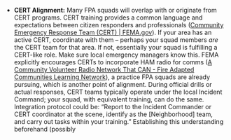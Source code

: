 - **CERT Alignment:** Many FPA squads will overlap with or originate from CERT programs. CERT training provides a common language and expectations between citizen responders and professionals ([Community Emergency Response Team (CERT) | FEMA.gov](https://www.fema.gov/emergency-managers/individuals-communities/preparedness-activities-webinars/community-emergency-response-team#:~:text=The%20CERT%20program%20offers%20a,focus%20on%20more%20complex%20tasks)). If your area has an active CERT, coordinate with them – perhaps your squad members _are_ the CERT team for that area. If not, essentially your squad is fulfilling a CERT-like role. Make sure local emergency managers know this. FEMA explicitly encourages CERTs to incorporate HAM radio for comms ([A Community Volunteer Radio Network That CAN - Fire Adapted Communities Learning Network](https://fireadaptednetwork.org/a-community-volunteer-radio-network-that-can/#:~:text=For%20immediate%20emergency%20management%20purposes%2C,systems%20also%20be%20of%20service)), a practice FPA squads are already pursuing, which is another point of alignment. During official drills or actual responses, CERT teams typically operate under the local Incident Command; your squad, with equivalent training, can do the same. Integration protocol could be: “Report to the Incident Commander or CERT coordinator at the scene, identify as the [Neighborhood] team, and carry out tasks within your training.” Establishing this understanding beforehand (possibly